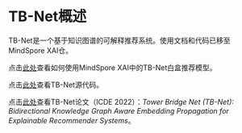 # TB-Net概述

TB-Net是一个基于知识图谱的可解释推荐系统。使用文档和代码已移至MindSpore XAI仓。

点击[此处](https://www.mindspore.cn/xai/docs/zh-CN/master/using_tbnet.html)查看如何使用MindSpore XAI中的TB-Net白盒推荐模型。

点击[此处](https://gitee.com/mindspore/xai/tree/master/models/whitebox/tbnet)查看TB-Net源代码。

点击[此处](https://ieeexplore.ieee.org/document/9835387)查看TB-Net论文（ICDE 2022）：*Tower Bridge Net (TB-Net): Bidirectional Knowledge Graph Aware Embedding Propagation for Explainable Recommender Systems*。